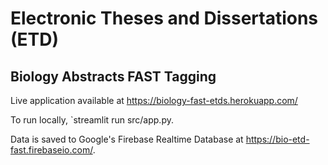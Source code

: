 # Electronic Theses and Dissertations (ETD)
## Biology Abstracts FAST Tagging

Live application available at https://biology-fast-etds.herokuapp.com/

To run locally, `streamlit run src/app.py.

Data is saved to Google's Firebase Realtime Database at https://bio-etd-fast.firebaseio.com/. 

